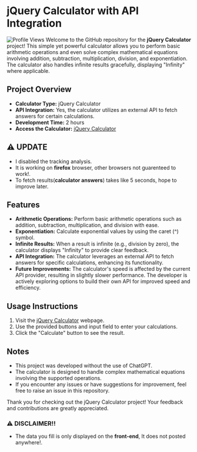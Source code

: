 # jQuery Calculator with API Integration
<img src="https://komarev.com/ghpvc/?username=reprogamaco&label=Profile%20views&color=0e75b6&style=flat" alt="Profile Views" />
Welcome to the GitHub repository for the <b>jQuery Calculator</b> project! This simple yet powerful calculator allows you to perform basic arithmetic operations and even solve complex mathematical equations involving addition, subtraction, multiplication, division, and exponentiation. The calculator also handles infinite results gracefully, displaying "Infinity" where applicable.

## Project Overview

- **Calculator Type:** jQuery Calculator
- **API Integration:** Yes, the calculator utilizes an external API to fetch answers for certain calculations.
- **Development Time:** 2 hours
- **Access the Calculator:** [jQuery Calculator](https://reprogamaco.github.io/calculator)

## ⚠️ UPDATE
- I disabled the tracking analysis.
- It is  working on **firefox** browser, other browsers not guarenteed to work!.
- To fetch results(**calculator answers**) takes like 5 seconds, hope to improve later.


## Features

- **Arithmetic Operations:** Perform basic arithmetic operations such as addition, subtraction, multiplication, and division with ease.
- **Exponentiation:** Calculate exponential values by using the caret (^) symbol.
- **Infinite Results:** When a result is infinite (e.g., division by zero), the calculator displays "Infinity" to provide clear feedback.
- **API Integration:** The calculator leverages an external API to fetch answers for specific calculations, enhancing its functionality.
- **Future Improvements:** The calculator's speed is affected by the current API provider, resulting in slightly slower performance. The developer is actively exploring options to build their own API for improved speed and efficiency.

## Usage Instructions

1. Visit the [jQuery Calculator](https://reprogamaco.github.io/calculator) webpage.
2. Use the provided buttons and input field to enter your calculations.
3. Click the "Calculate" button to see the result.

## Notes

- This project was developed without the use of ChatGPT.
- The calculator is designed to handle complex mathematical equations involving the supported operations.
- If you encounter any issues or have suggestions for improvement, feel free to raise an issue in this repository.

Thank you for checking out the jQuery Calculator project! Your feedback and contributions are greatly appreciated.


### ⚠️ DISCLAIMER!!
- The data you fill is only displayed on the **front-end**, It does not posted anywhere!.